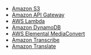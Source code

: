 - [Amazon S3][s3]
- [Amazon API Gateway][api-gateway]
- [AWS Lambda][lambda]
- [Amazon DynamoDB][dynamodb]
- [AWS Elemental MediaConvert][mediaconvert]
- [Amazon Transcribe][transcribe]
- [Amazon Translate][translate]

[s3]: https://aws.amazon.com/s3/
[api-gateway]: https://aws.amazon.com/api-gateway/
[lambda]: https://aws.amazon.com/lambda/
[dynamodb]: https://aws.amazon.com/dynamodb/
[mediaconvert]: https://aws.amazon.com/mediaconvert/
[transcribe]: https://aws.amazon.com/transcribe/
[translate]: https://aws.amazon.com/translate/